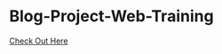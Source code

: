 # Blog-Project-Web-Training
<a href="https://khalkaryash.github.io/Blog-Project-Web-Training/">Check Out Here</a>
